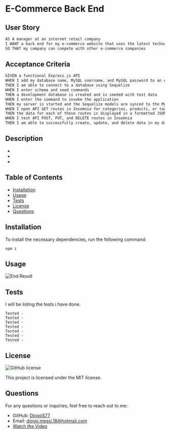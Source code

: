 # E-Commerce Back End

## User Story

```md
AS A manager at an internet retail company
I WANT a back end for my e-commerce website that uses the latest technologies
SO THAT my company can compete with other e-commerce companies
```

## Acceptance Criteria

```md
GIVEN a functional Express.js API
WHEN I add my database name, MySQL username, and MySQL password to an environment variable file
THEN I am able to connect to a database using Sequelize
WHEN I enter schema and seed commands
THEN a development database is created and is seeded with test data
WHEN I enter the command to invoke the application
THEN my server is started and the Sequelize models are synced to the MySQL database
WHEN I open API GET routes in Insomnia for categories, products, or tags
THEN the data for each of these routes is displayed in a formatted JSON
WHEN I test API POST, PUT, and DELETE routes in Insomnia
THEN I am able to successfully create, update, and delete data in my database
```

## Description



* 
* 
* 

## Table of Contents

- [Installation](#installation)
- [Usage](#usage)
- [Tests](#tests)
- [License](#license)
- [Questions](#questions)

## Installation

To install the necessary dependencies, run the following command:
```
npm i 
```

## Usage



![End Result]()

## Tests

I will be listing the tests i have done.
```
Tested - 
Tested - 
Tested - 
Tested - 
Tested - 
Tested - 
Tested - 
```

## License

![GitHub license](https://img.shields.io/badge/license-MIT-blue.svg)

This project is licensed under the MIT license.

## Questions

For any questions or inquiries, feel free to reach out to me:
- GitHub: [DiogoS77](https://github.com/DiogoS77)
- Email: diogo.messi.18@hotmail.com
- [Watch the Video]()